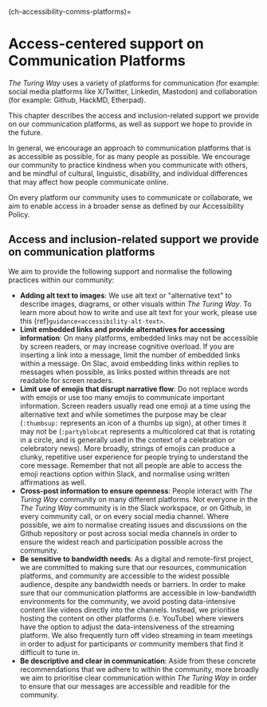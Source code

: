 (ch-accessibility-comms-platforms)=
# Access-centered support on Communication Platforms

_The Turing Way_ uses a variety of platforms for communication (for example: social media platforms like X/Twitter, Linkedin, Mastodon) and collaboration (for example: Github, HackMD, Etherpad). 

This chapter describes the access and inclusion-related support we provide on our communication platforms, as well as support we hope to provide in the future.

In general, we encourage an approach to communication platforms that is as accessible as possible, for as many people as possible. We encourage our community to practice kindness when you communicate with others, and be mindful of cultural, linguistic, disability, and individual differences that may affect how people communicate online. 

On every platform our community uses to communicate or collaborate, we aim to enable access in a broader sense as defined by our Accessibility Policy.

## Access and inclusion-related support we provide on communication platforms

We aim to provide the following support and normalise the following practices within our community:

- **Adding alt text to images**: We use alt text or "alternative text" to describe images, diagrams, or other visuals within _The Turing Way_. To learn more about how to write and use alt text for your work, please use this {ref}`guidance<accessibility-alt-text>`. 
- **Limit embedded links and provide alternatives for accessing information**: On many platforms, embedded links may not be accessible by screen readers, or may increase cognitive overload. If you are inserting a link into a message, limit the number of embedded links within a message. On Slac, avoid embedding links within replies to messages when possible, as links posted within threads are not readable for screen readers.
- **Limit use of emojis that disrupt narrative flow**: Do not replace words with emojis or use too many emojis to communicate important information. Screen readers usually read one emoji at a time using the alternative text and while sometimes the purpose may be clear (```:thumbsup:``` represents an icon of a thumbs up sign), at other times it may not be (```:partyblobcat``` represents a multicolored cat that is rotating in a circle, and is generally used in the context of a celebration or celebratory news). More broadly, strings of emojis can produce a clunky, repetitive user experience for people trying to understand the core message.  Remember that not all people are able to access the emoji reactions option within Slack, and normalise using written affirmations as well.
- **Cross-post information to ensure openness**: People interact with _The Turing Way_ community on many different platforms. Not everyone in the *The Turing Way* community is in the Slack workspace, or on Github, in every community call, or on every social media channel. Where possible, we aim to normalise creating issues and discussions on the Github repository or post across social media channels in order to ensure the widest reach and participation possible across the community.
- **Be sensitive to bandwidth needs**: As a digital and remote-first project, we are committed to making sure that our resources, communication platforms, and community are accessible to the widest possible audience, despite any bandwidth needs or barriers. In order to make sure that our communication platforms are accessible in low-bandwidth environments for the community, we avoid posting data-intensive content like videos directly into the channels. Instead, we prioritise hosting the content on other platforms (i.e. YouTube) where viewers have the option to adjust the data-intensiveness of the streaming platform. We also frequently turn off video streaming in team meetings in order to adjust for participants or community members that find it difficult to tune in.
- **Be descriptive and clear in communication**: Aside from these concrete recommendations that we adhere to within the community, more broadly we aim to prioritise clear communication within _The Turing Way_ in order to ensure that our messages are accessible and readible for the community.